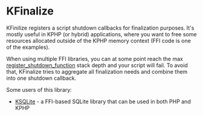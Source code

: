 # KFinalize

KFinilize registers a script shutdown callbacks for finalization purposes. It's mostly useful in KPHP (or hybrid) applications,
where you want to free some resources allocated outside of the KPHP memory context (FFI code is one of the examples). 

When using multiple FFI libraries, you can at some point reach the max [register_shutdown_function](https://www.php.net/manual/en/function.register-shutdown-function.php) stack depth and your script will fail. To avoid that, KFinalize tries to aggregate all finalization needs and combine them into one shutdown callback.

Some users of this library:

* [KSQLite](https://github.com/quasilyte/KSQLite) - a FFI-based SQLite library that can be used in both PHP and KPHP
